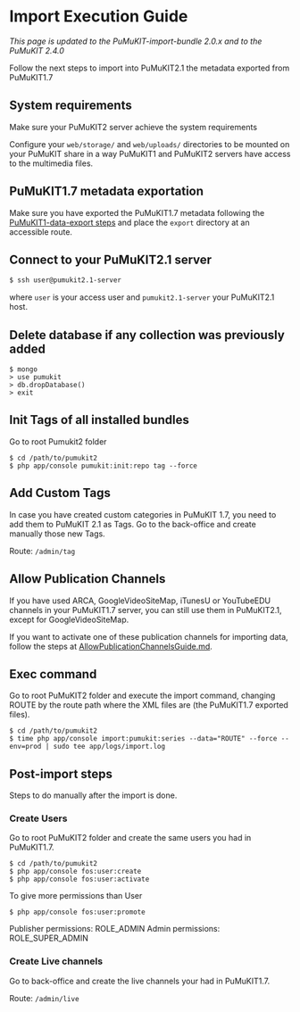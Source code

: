 # Import Execution Guide

*This page is updated to the PuMuKIT-import-bundle 2.0.x and to the PuMuKIT 2.4.0*

Follow the next steps to import into PuMuKIT2.1 the metadata exported from PuMuKIT1.7

## System requirements

Make sure your PuMuKIT2 server achieve the system requirements

Configure your `web/storage/` and `web/uploads/` directories to be mounted on your PuMuKIT share in a way PuMuKIT1 and PuMuKIT2 servers have access to the multimedia files.

## PuMuKIT1.7 metadata exportation

Make sure you have exported the PuMuKIT1.7 metadata following the [PuMuKIT1-data-export steps](https://github.com/campusdomar/PuMuKIT1-data-export/blob/1.0.x/README.md)
and place the `export` directory at an accessible route.

## Connect to your PuMuKIT2.1 server

```bash
$ ssh user@pumukit2.1-server
```

where `user` is your access user and `pumukit2.1-server` your PuMuKIT2.1 host.

## Delete database if any collection was previously added

```
$ mongo
> use pumukit
> db.dropDatabase()
> exit
```

## Init Tags of all installed bundles

Go to root Pumukit2 folder

```
$ cd /path/to/pumukit2
$ php app/console pumukit:init:repo tag --force
```

## Add Custom Tags

In case you have created custom categories in PuMuKIT 1.7, you need to add them to PuMuKIT 2.1 as Tags.
Go to the back-office and create manually those new Tags.

Route: `/admin/tag`

## Allow Publication Channels

If you have used ARCA, GoogleVideoSiteMap, iTunesU or YouTubeEDU channels in your PuMuKIT1.7 server, you can still use them in PuMuKIT2.1, except for GoogleVideoSiteMap.

If you want to activate one of these publication channels for importing data, follow the steps at [AllowPublicationChannelsGuide.md](AllowPublicationChannelsGuide.md).

## Exec command

Go to root PuMuKIT2 folder and execute the import command, changing ROUTE by the route path where the XML files are (the PuMuKIT1.7 exported files).

```
$ cd /path/to/pumukit2
$ time php app/console import:pumukit:series --data="ROUTE" --force --env=prod | sudo tee app/logs/import.log
```

## Post-import steps

Steps to do manually after the import is done.

### Create Users

Go to root PuMuKIT2 folder and create the same users you had in PuMuKIT1.7.

```
$ cd /path/to/pumukit2
$ php app/console fos:user:create
$ php app/console fos:user:activate
```

To give more permissions than User

```
$ php app/console fos:user:promote
```

Publisher permissions: ROLE_ADMIN
Admin permissions: ROLE_SUPER_ADMIN

### Create Live channels

Go to back-office and create the live channels your had in PuMuKIT1.7.

Route: `/admin/live`
